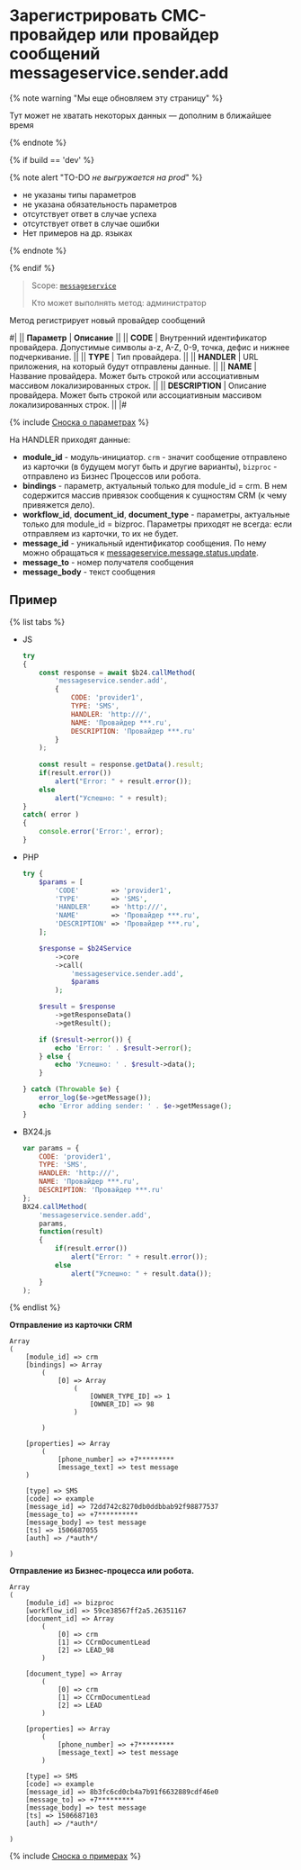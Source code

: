 # Зарегистрировать СМС-провайдер или провайдер сообщений messageservice.sender.add

{% note warning "Мы еще обновляем эту страницу" %}

Тут может не хватать некоторых данных — дополним в ближайшее время

{% endnote %}

{% if build == 'dev' %}

{% note alert "TO-DO _не выгружается на prod_" %}

- не указаны типы параметров
- не указана обязательность параметров
- отсутствует ответ в случае успеха
- отсутствует ответ в случае ошибки
- Нет примеров на др. языках

{% endnote %}

{% endif %}

> Scope: [`messageservice`](../scopes/permissions.md)
>
> Кто может выполнять метод: администратор

Метод регистрирует новый провайдер сообщений

#|
|| **Параметр** | **Описание** ||
|| **CODE** | Внутренний идентификатор провайдера. Допустимые символы a-z, A-Z, 0-9, точка, дефис и нижнее подчеркивание. ||
|| **TYPE** | Тип провайдера. ||
|| **HANDLER** | URL приложения, на который будут отправлены данные. ||
|| **NAME** | Название провайдера. Может быть строкой или ассоциативным массивом локализированных строк. ||
|| **DESCRIPTION** | Описание провайдера. Может быть строкой или ассоциативным массивом локализированных строк. ||
|#

{% include [Сноска о параметрах](../../_includes/required.md) %}


На HANDLER приходят данные:

- **module_id** - модуль-инициатор. `crm` - значит сообщение отправлено из карточки (в будущем могут быть и другие варианты), `bizproc` - отправлено из Бизнес Процессов или робота.
- **bindings** - параметр, актуальный только для module_id = crm. В нем содержится массив привязок сообщения к сущностям CRM (к чему привяжется дело).
- **workflow_id**, **document_id**, **document_type** - параметры, актуальные только для module_id = bizproc. Параметры приходят не всегда: если отправляем из карточки, то их не будет.
- **message_id** - уникальный идентификатор сообщения. По нему можно обращаться к [messageservice.message.status.update](messageservice-message-status-update.md).
- **message_to** - номер получателя сообщения
- **message_body** - текст сообщения

## Пример

{% list tabs %}

- JS


    ```js
    try
    {
    	const response = await $b24.callMethod(
    		'messageservice.sender.add',
    		{
    			CODE: 'provider1',
    			TYPE: 'SMS',
    			HANDLER: 'http:///',
    			NAME: 'Провайдер ***.ru',
    			DESCRIPTION: 'Провайдер ***.ru'
    		}
    	);
    	
    	const result = response.getData().result;
    	if(result.error())
    		alert("Error: " + result.error());
    	else
    		alert("Успешно: " + result);
    }
    catch( error )
    {
    	console.error('Error:', error);
    }
    ```

- PHP


    ```php
    try {
        $params = [
            'CODE'        => 'provider1',
            'TYPE'        => 'SMS',
            'HANDLER'     => 'http:///',
            'NAME'        => 'Провайдер ***.ru',
            'DESCRIPTION' => 'Провайдер ***.ru',
        ];
    
        $response = $b24Service
            ->core
            ->call(
                'messageservice.sender.add',
                $params
            );
    
        $result = $response
            ->getResponseData()
            ->getResult();
    
        if ($result->error()) {
            echo 'Error: ' . $result->error();
        } else {
            echo 'Успешно: ' . $result->data();
        }
    
    } catch (Throwable $e) {
        error_log($e->getMessage());
        echo 'Error adding sender: ' . $e->getMessage();
    }
    ```

- BX24.js

    ```js
    var params = {
        CODE: 'provider1',
        TYPE: 'SMS',
        HANDLER: 'http:///',
        NAME: 'Провайдер ***.ru',
        DESCRIPTION: 'Провайдер ***.ru'
    };
    BX24.callMethod(
        'messageservice.sender.add',
        params,
        function(result)
        {
            if(result.error())
                alert("Error: " + result.error());
            else
                alert("Успешно: " + result.data());
        }
    );
    ```

{% endlist %}


**Отправление из карточки CRM**

```plaintext
Array
(
    [module_id] => crm
    [bindings] => Array
        (
            [0] => Array
                (
                    [OWNER_TYPE_ID] => 1
                    [OWNER_ID] => 98
                )

        )

    [properties] => Array
        (
            [phone_number] => +7*********
            [message_text] => test message
    )

    [type] => SMS
    [code] => example
    [message_id] => 72dd742c8270db0ddbbab92f98877537
    [message_to] => +7**********
    [message_body] => test message
    [ts] => 1506687055
    [auth] => /*auth*/

)
```

**Отправление из Бизнес-процесса или робота.**

```plaintext
Array
(
    [module_id] => bizproc
    [workflow_id] => 59ce38567ff2a5.26351167
    [document_id] => Array
        (
            [0] => crm
            [1] => CCrmDocumentLead
            [2] => LEAD_98
        )

    [document_type] => Array
        (
            [0] => crm
            [1] => CCrmDocumentLead
            [2] => LEAD
        )

    [properties] => Array
        (
            [phone_number] => +7*********
            [message_text] => test message
        )

    [type] => SMS
    [code] => example
    [message_id] => 8b3fc6cd0cb4a7b91f6632889cdf46e0
    [message_to] => +7*********
    [message_body] => test message
    [ts] => 1506687103
    [auth] => /*auth*/

)
```
{% include [Сноска о примерах](../../_includes/examples.md) %}